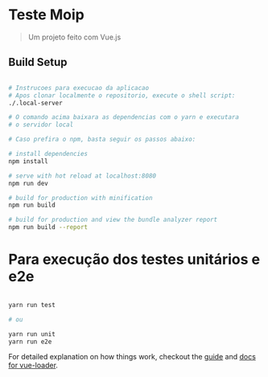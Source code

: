 #  Teste Moip

> Um projeto feito com Vue.js

## Build Setup

``` bash

# Instrucoes para execucao da aplicacao
# Apos clonar localmente o repositorio, execute o shell script:
./.local-server

# O comando acima baixara as dependencias com o yarn e executara
# o servidor local

# Caso prefira o npm, basta seguir os passos abaixo:

# install dependencies
npm install

# serve with hot reload at localhost:8080
npm run dev

# build for production with minification
npm run build

# build for production and view the bundle analyzer report
npm run build --report
```

# Para execução dos testes unitários e e2e

``` bash

yarn run test

# ou

yarn run unit
yarn run e2e

```

For detailed explanation on how things work, checkout the [guide](http://vuejs-templates.github.io/webpack/) and [docs for vue-loader](http://vuejs.github.io/vue-loader).
